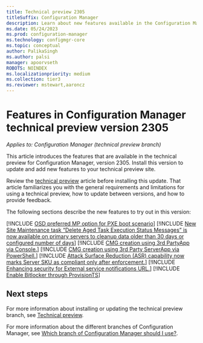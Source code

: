```yaml
---
title: Technical preview 2305
titleSuffix: Configuration Manager
description: Learn about new features available in the Configuration Manager technical preview branch version 2305.
ms.date: 05/24/2023
ms.prod: configuration-manager
ms.technology: configmgr-core
ms.topic: conceptual
author: PalikaSingh
ms.author: palsi
manager: apoorvseth
ROBOTS: NOINDEX
ms.localizationpriority: medium
ms.collection: tier3
ms.reviewer: mstewart,aaroncz 
---
```


# Features in Configuration Manager technical preview version 2305

*Applies to: Configuration Manager (technical preview branch)*

This article introduces the features that are available in the technical preview for Configuration Manager, version 2305. Install this version to update and add new features to your technical preview site.<!-- baseline only statement: When you install a new technical preview site, this release is also available as a baseline version.-->

Review the [technical preview](../technical-preview.md) article before installing this update. That article familiarizes you with the general requirements and limitations for using a technical preview, how to update between versions, and how to provide feedback.

The following sections describe the new features to try out in this version:

[!INCLUDE [OSD preferred MP option for PXE boot scenario](includes/2305/2839966.md)]
[!INCLUDE [New Site Maintenance task “Delete Aged Task Execution Status Messages” is now available on primary servers to cleanup data older than 30 days or configured number of days](includes/2305/6167745.md)]
[!INCLUDE [CMG creation using 3rd PartyApp via Console.](includes/2305/15627214.md)]
[!INCLUDE [CMG creation using 3rd Party ServerApp via PowerShell.](includes/2305/17186203.md)]
[!INCLUDE [Attack Surface Reduction (ASR) capability now marks Server SKU as compliant only after enforcement.](includes/2305/9217349.md)]
[!INCLUDE [Enhancing security for External service notifications URL.](includes/2305/10060597.md)]
[!INCLUDE [Enable Bitlocker through ProvisionTS](includes/2305/15620822.md)]


## Next steps

For more information about installing or updating the technical preview branch, see [Technical preview](../technical-preview.md).

For more information about the different branches of Configuration Manager, see [Which branch of Configuration Manager should I use?](../../understand/which-branch-should-i-use.md).


